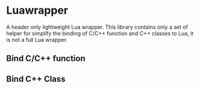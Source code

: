 # Luawrapper

A header only lightweight Lua wrapper. This library contains only a set of helper for simplify
the binding of C/C++ function and C++ classes to Lua, it is not a full Lua wrapper.

## Bind C/C++ function

## Bind C++ Class


